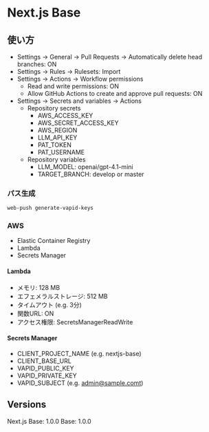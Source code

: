 # Next.js Base

## 使い方
- Settings -> General -> Pull Requests -> Automatically delete head branches: ON
- Settings -> Rules -> Rulesets: Import
- Settings -> Actions -> Workflow permissions
  - Read and write permissions: ON
  - Allow GitHub Actions to create and approve pull requests: ON
- Settings -> Secrets and variables -> Actions
  - Repository secrets
    - AWS_ACCESS_KEY
    - AWS_SECRET_ACCESS_KEY
    - AWS_REGION
    - LLM_API_KEY
    - PAT_TOKEN
    - PAT_USERNAME
  - Repository variables
    - LLM_MODEL: openai/gpt-4.1-mini
    - TARGET_BRANCH: develop or master

### パス生成

```bash
web-push generate-vapid-keys
```

### AWS
- Elastic Container Registry
- Lambda
- Secrets Manager

#### Lambda
- メモリ: 128 MB
- エフェメラルストレージ: 512 MB
- タイムアウト (e.g. 3分)
- 関数URL: ON
- アクセス権限: SecretsManagerReadWrite

#### Secrets Manager
- CLIENT_PROJECT_NAME (e.g. nextjs-base)
- CLIENT_BASE_URL
- VAPID_PUBLIC_KEY
- VAPID_PRIVATE_KEY
- VAPID_SUBJECT (e.g. admin@sample.comt)

## Versions
Next.js Base: 1.0.0
Base: 1.0.0
